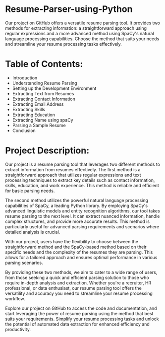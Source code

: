 # Resume-Parser-using-Python
Our project on GitHub offers a versatile resume parsing tool. It provides two methods for extracting information: a straightforward approach using regular expressions and a more advanced method using SpaCy's natural language processing capabilities. Choose the method that suits your needs and streamline your resume processing tasks effectively.

# Table of Contents:

* Introduction
* Understanding Resume Parsing
* Setting up the Development Environment
* Extracting Text from Resumes
* Extracting Contact Information
* Extracting Email Address
* Extracting Skills
* Extracting Education
* Extracting Name using spaCy
* Parsing a Sample Resume
* Conclusion

# Project Description:

Our project is a resume parsing tool that leverages two different methods to extract information from resumes effectively. The first method is a straightforward approach that utilizes regular expressions and text processing techniques to extract key details such as contact information, skills, education, and work experience. This method is reliable and efficient for basic parsing needs.

The second method utilizes the powerful natural language processing capabilities of SpaCy, a leading Python library. By employing SpaCy's advanced linguistic models and entity recognition algorithms, our tool takes resume parsing to the next level. It can extract nuanced information, handle complex structures, and provide more accurate results. This method is particularly useful for advanced parsing requirements and scenarios where detailed analysis is crucial.

With our project, users have the flexibility to choose between the straightforward method and the SpaCy-based method based on their specific needs and the complexity of the resumes they are parsing. This allows for a tailored approach and ensures optimal performance in various parsing scenarios.

By providing these two methods, we aim to cater to a wide range of users, from those seeking a quick and efficient parsing solution to those who require in-depth analysis and extraction. Whether you're a recruiter, HR professional, or data enthusiast, our resume parsing tool offers the versatility and accuracy you need to streamline your resume processing workflow.

Explore our project on GitHub to access the code and documentation, and start leveraging the power of resume parsing using the method that best suits your requirements. Simplify your resume processing tasks and unlock the potential of automated data extraction for enhanced efficiency and productivity.

